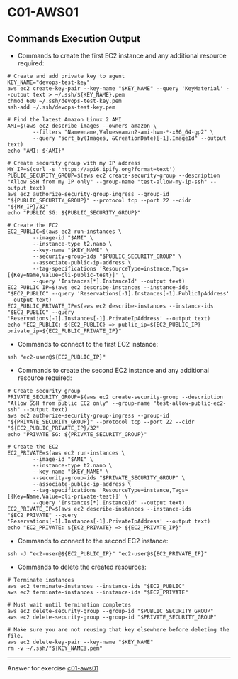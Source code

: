 # C01-AWS01

## Commands Execution Output

- Commands to create the first EC2 instance and any additional resource required:
```shell script
# Create and add private key to agent
KEY_NAME="devops-test-key"
aws ec2 create-key-pair --key-name "$KEY_NAME" --query 'KeyMaterial' --output text > ~/.ssh/${KEY_NAME}.pem
chmod 600 ~/.ssh/devops-test-key.pem
ssh-add ~/.ssh/devops-test-key.pem

# Find the latest Amazon Linux 2 AMI 
AMI=$(aws ec2 describe-images --owners amazon \
        --filters "Name=name,Values=amzn2-ami-hvm-*-x86_64-gp2" \
        --query "sort_by(Images, &CreationDate)[-1].ImageId" --output text)
echo "AMI: ${AMI}"

# Create security group with my IP address
MY_IP=$(curl -s 'https://api6.ipify.org?format=text')
PUBLIC_SECURITY_GROUP=$(aws ec2 create-security-group --description "Allow SSH from my IP only" --group-name "test-allow-my-ip-ssh" --output text)
aws ec2 authorize-security-group-ingress --group-id "${PUBLIC_SECURITY_GROUP}" --protocol tcp --port 22 --cidr "${MY_IP}/32"
echo "PUBLIC SG: ${PUBLIC_SECURITY_GROUP}"

# Create the EC2
EC2_PUBLIC=$(aws ec2 run-instances \
        --image-id "$AMI" \
        --instance-type t2.nano \
        --key-name "$KEY_NAME" \
        --security-group-ids "$PUBLIC_SECURITY_GROUP" \
        --associate-public-ip-address \
        --tag-specifications 'ResourceType=instance,Tags=[{Key=Name,Value=cli-public-test}]' \
        --query 'Instances[*].InstanceId' --output text)
EC2_PUBLIC_IP=$(aws ec2 describe-instances --instance-ids "$EC2_PUBLIC" --query 'Reservations[-1].Instances[-1].PublicIpAddress' --output text)
EC2_PUBLIC_PRIVATE_IP=$(aws ec2 describe-instances --instance-ids "$EC2_PUBLIC" --query 'Reservations[-1].Instances[-1].PrivateIpAddress' --output text)
echo "EC2_PUBLIC: ${EC2_PUBLIC} => public_ip=${EC2_PUBLIC_IP} private_ip=${EC2_PUBLIC_PRIVATE_IP}"
```

- Commands to connect to the first EC2 instance:
```shell script
ssh "ec2-user@${EC2_PUBLIC_IP}"
```

- Commands to create the second EC2 instance and any additional resource required:
```shell script
# Create security group
PRIVATE_SECURITY_GROUP=$(aws ec2 create-security-group --description "Allow SSH from public EC2 only" --group-name "test-allow-public-ec2-ssh" --output text)
aws ec2 authorize-security-group-ingress --group-id "${PRIVATE_SECURITY_GROUP}" --protocol tcp --port 22 --cidr "${EC2_PUBLIC_PRIVATE_IP}/32"
echo "PRIVATE SG: ${PRIVATE_SECURITY_GROUP}"

# Create the EC2
EC2_PRIVATE=$(aws ec2 run-instances \
        --image-id "$AMI" \
        --instance-type t2.nano \
        --key-name "$KEY_NAME" \
        --security-group-ids "$PRIVATE_SECURITY_GROUP" \
        --associate-public-ip-address \
        --tag-specifications 'ResourceType=instance,Tags=[{Key=Name,Value=cli-private-test}]' \
        --query 'Instances[*].InstanceId' --output text)
EC2_PRIVATE_IP=$(aws ec2 describe-instances --instance-ids "$EC2_PRIVATE" --query 'Reservations[-1].Instances[-1].PrivateIpAddress' --output text)
echo "EC2_PRIVATE: ${EC2_PRIVATE} => ${EC2_PRIVATE_IP}"
```

- Commands to connect to the second EC2 instance:
```shell script
ssh -J "ec2-user@${EC2_PUBLIC_IP}" "ec2-user@${EC2_PRIVATE_IP}"
```

- Commands to delete the created resources:
```shell script
# Terminate instances
aws ec2 terminate-instances --instance-ids "$EC2_PUBLIC"
aws ec2 terminate-instances --instance-ids "$EC2_PRIVATE"

# Must wait until termination completes
aws ec2 delete-security-group --group-id "$PUBLIC_SECURITY_GROUP"
aws ec2 delete-security-group --group-id "$PRIVATE_SECURITY_GROUP"

# Make sure you are not reusing that key elsewhere before deleting the file.
aws ec2 delete-key-pair --key-name "$KEY_NAME"
rm -v ~/.ssh/"${KEY_NAME}.pem"
```

<!-- Don't change anything below this point-->
<!-- Before commiting, remove both commented lines--> 
***
Answer for exercise [c01-aws01](https://github.com/devopsacademyau/academy/blob/635775538e8ad7793b305f48064b09e23c626fb7/classes/01class/exercises/c01-aws01/README.md)